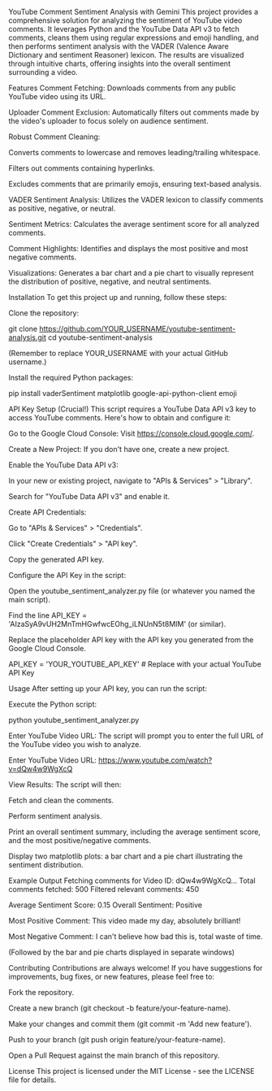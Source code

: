 YouTube Comment Sentiment Analysis with Gemini
This project provides a comprehensive solution for analyzing the sentiment of YouTube video comments. It leverages Python and the YouTube Data API v3 to fetch comments, cleans them using regular expressions and emoji handling, and then performs sentiment analysis with the VADER (Valence Aware Dictionary and sentiment Reasoner) lexicon. The results are visualized through intuitive charts, offering insights into the overall sentiment surrounding a video.

Features
Comment Fetching: Downloads comments from any public YouTube video using its URL.

Uploader Comment Exclusion: Automatically filters out comments made by the video's uploader to focus solely on audience sentiment.

Robust Comment Cleaning:

Converts comments to lowercase and removes leading/trailing whitespace.

Filters out comments containing hyperlinks.

Excludes comments that are primarily emojis, ensuring text-based analysis.

VADER Sentiment Analysis: Utilizes the VADER lexicon to classify comments as positive, negative, or neutral.

Sentiment Metrics: Calculates the average sentiment score for all analyzed comments.

Comment Highlights: Identifies and displays the most positive and most negative comments.

Visualizations: Generates a bar chart and a pie chart to visually represent the distribution of positive, negative, and neutral sentiments.

Installation
To get this project up and running, follow these steps:

Clone the repository:

git clone https://github.com/YOUR_USERNAME/youtube-sentiment-analysis.git
cd youtube-sentiment-analysis

(Remember to replace YOUR_USERNAME with your actual GitHub username.)

Install the required Python packages:

pip install vaderSentiment matplotlib google-api-python-client emoji

API Key Setup (Crucial!)
This script requires a YouTube Data API v3 key to access YouTube comments. Here's how to obtain and configure it:

Go to the Google Cloud Console: Visit https://console.cloud.google.com/.

Create a New Project: If you don't have one, create a new project.

Enable the YouTube Data API v3:

In your new or existing project, navigate to "APIs & Services" > "Library".

Search for "YouTube Data API v3" and enable it.

Create API Credentials:

Go to "APIs & Services" > "Credentials".

Click "Create Credentials" > "API key".

Copy the generated API key.

Configure the API Key in the script:

Open the youtube_sentiment_analyzer.py file (or whatever you named the main script).

Find the line API_KEY = 'AIzaSyA9vUH2MnTmHGwfwcEOhg_iLNUnN5t8MIM' (or similar).

Replace the placeholder API key with the API key you generated from the Google Cloud Console.

API_KEY = 'YOUR_YOUTUBE_API_KEY'  # Replace with your actual YouTube API Key

Usage
After setting up your API key, you can run the script:

Execute the Python script:

python youtube_sentiment_analyzer.py

Enter YouTube Video URL:
The script will prompt you to enter the full URL of the YouTube video you wish to analyze.

Enter YouTube Video URL: https://www.youtube.com/watch?v=dQw4w9WgXcQ

View Results:
The script will then:

Fetch and clean the comments.

Perform sentiment analysis.

Print an overall sentiment summary, including the average sentiment score, and the most positive/negative comments.

Display two matplotlib plots: a bar chart and a pie chart illustrating the sentiment distribution.

Example Output
Fetching comments for Video ID: dQw4w9WgXcQ...
Total comments fetched: 500
Filtered relevant comments: 450

Average Sentiment Score: 0.15
Overall Sentiment: Positive

Most Positive Comment:
This video made my day, absolutely brilliant!

Most Negative Comment:
I can't believe how bad this is, total waste of time.

(Followed by the bar and pie charts displayed in separate windows)

Contributing
Contributions are always welcome! If you have suggestions for improvements, bug fixes, or new features, please feel free to:

Fork the repository.

Create a new branch (git checkout -b feature/your-feature-name).

Make your changes and commit them (git commit -m 'Add new feature').

Push to your branch (git push origin feature/your-feature-name).

Open a Pull Request against the main branch of this repository.

License
This project is licensed under the MIT License - see the LICENSE file for details.
